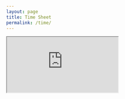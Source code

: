 ```yaml
---
layout: page
title: Time Sheet
permalink: /time/
---
```



<iframe src="https://docs.google.com/spreadsheets/d/1qHURCCcBmJY1S3xVHv9bV9tnxHWqMVOpyl1qTeaDZsU/pubhtml?widget=true&amp;headers=false"></iframe>